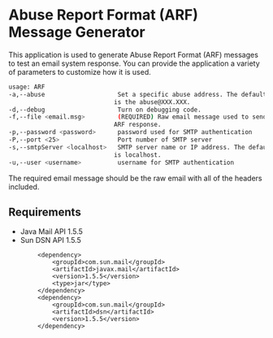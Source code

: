 # Abuse Report Format (ARF) Message Generator
This application is used to generate Abuse Report Format (ARF) messages to test an email system response. You can provide the application a variety of parameters to customize how it is used.
  ```bash
usage: ARF
 -a,--abuse                    Set a specific abuse address. The default
                               is the abuse@XXX.XXX.
 -d,--debug                    Turn on debugging code.
 -f,--file <email.msg>         (REQUIRED) Raw email message used to send
                               ARF response.
 -p,--password <password>      password used for SMTP authentication
 -P,--port <25>                Port number of SMTP server
 -s,--smtpServer <localhost>   SMTP server name or IP address. The default
                               is localhost.
 -u,--user <username>          username for SMTP authentication
 ```
The required email message should be the raw email with all of the headers included.

## Requirements
* Java Mail API 1.5.5
* Sun DSN API 1.5.5

```
        <dependency>
            <groupId>com.sun.mail</groupId>
            <artifactId>javax.mail</artifactId>
            <version>1.5.5</version>
            <type>jar</type>
        </dependency>
        <dependency>
            <groupId>com.sun.mail</groupId>
            <artifactId>dsn</artifactId>
            <version>1.5.5</version>
        </dependency>
```
